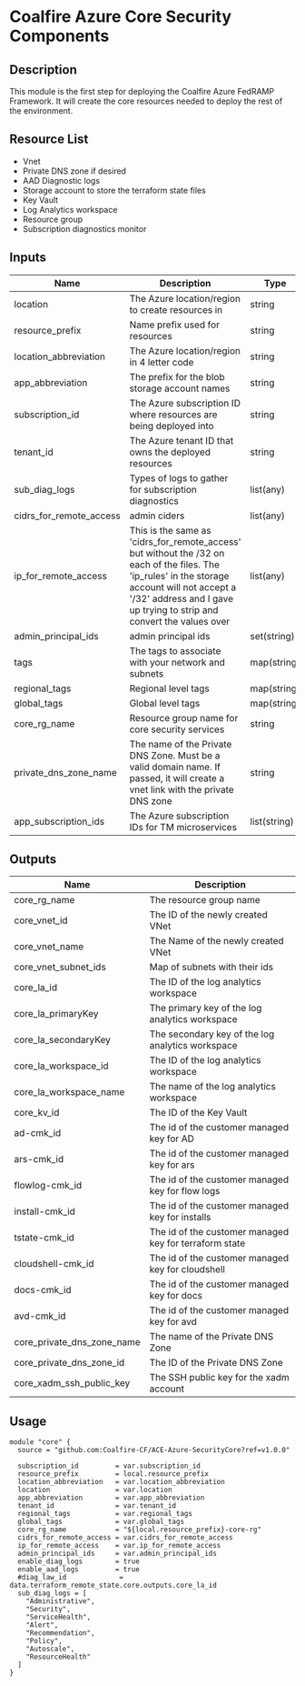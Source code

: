 # Coalfire Azure Core Security Components

## Description

This module is the first step for deploying the Coalfire Azure FedRAMP Framework. It will create the core resources needed to deploy the rest of the environment.

## Resource List

- Vnet
- Private DNS zone if desired
- AAD Diagnostic logs
- Storage account to store the terraform state files
- Key Vault
- Log Analytics workspace
- Resource group
- Subscription diagnostics monitor

## Inputs

| Name | Description | Type | Default | Required |
|------|-------------|------|---------|:-----:|
| location | The Azure location/region to create resources in | string | N/A | yes |
| resource_prefix | Name prefix used for resources | string | N/A | yes |
| location_abbreviation | The  Azure location/region in 4 letter code | string | N/A | yes |
| app_abbreviation | The prefix for the blob storage account names | string | N/A | yes |
| subscription_id | The Azure subscription ID where resources are being deployed into | string | N/A | yes |
| tenant_id | The Azure tenant ID that owns the deployed resources | string | N/A | yes |
| sub_diag_logs | Types of logs to gather for subscription diagnostics | list(any) | N/A | yes |
| cidrs_for_remote_access | admin ciders | list(any) | N/A | yes |
| ip_for_remote_access | This is the same as 'cidrs_for_remote_access' but without the /32 on each of the files. The 'ip_rules' in the storage account will not accept a '/32' address and I gave up trying to strip and convert the values over | list(any) | N/A | yes |
| admin_principal_ids | admin principal ids | set(string) | N/A | yes |
| tags | The tags to associate with your network and subnets | map(string) | N/A | yes |
| regional_tags | Regional level tags | map(string) | N/A | yes |
| global_tags | Global level tags | map(string) | N/A | yes |
| core_rg_name | Resource group name for core security services | string | core-rg-1 | no |
| private_dns_zone_name | The name of the Private DNS Zone. Must be a valid domain name. If passed, it will create a vnet link with the private DNS zone | string | null | no |
| app_subscription_ids | The Azure subscription IDs for TM microservices | list(string) | [] | no |

## Outputs

| Name | Description |
|------|-------------|
| core_rg_name | The resource group name |
| core_vnet_id | The ID of the newly created VNet |
| core_vnet_name | The Name of the newly created VNet  |
| core_vnet_subnet_ids | Map of subnets with their ids |
| core_la_id | The ID of the log analytics workspace |
| core_la_primaryKey | The primary key of the log analytics workspace |
| core_la_secondaryKey | The secondary key of the log analytics workspace |
| core_la_workspace_id | The ID of the log analytics workspace |
| core_la_workspace_name | The name of the log analytics workspace |
| core_kv_id | The ID of the Key Vault |
| ad-cmk_id | The id of the customer managed key for AD |
| ars-cmk_id | The id of the customer managed key for ars |
| flowlog-cmk_id | The id of the customer managed key for flow logs |
| install-cmk_id | The id of the customer managed key for installs |
| tstate-cmk_id | The id of the customer managed key for terraform state |
| cloudshell-cmk_id | The id of the customer managed key for cloudshell |
| docs-cmk_id | The id of the customer managed key for docs |
| avd-cmk_id | The id of the customer managed key for avd |
| core_private_dns_zone_name | The name of the Private DNS Zone |
| core_private_dns_zone_id | The ID of the Private DNS Zone |
| core_xadm_ssh_public_key | The SSH public key for the xadm account |

## Usage

```hcl
module "core" {
  source = "github.com:Coalfire-CF/ACE-Azure-SecurityCore?ref=v1.0.0"

  subscription_id         = var.subscription_id
  resource_prefix         = local.resource_prefix
  location_abbreviation   = var.location_abbreviation
  location                = var.location
  app_abbreviation        = var.app_abbreviation
  tenant_id               = var.tenant_id
  regional_tags           = var.regional_tags
  global_tags             = var.global_tags
  core_rg_name            = "${local.resource_prefix}-core-rg"
  cidrs_for_remote_access = var.cidrs_for_remote_access
  ip_for_remote_access    = var.ip_for_remote_access
  admin_principal_ids     = var.admin_principal_ids
  enable_diag_logs        = true
  enable_aad_logs         = true
  #diag_law_id             = data.terraform_remote_state.core.outputs.core_la_id
  sub_diag_logs = [
    "Administrative",
    "Security",
    "ServiceHealth",
    "Alert",
    "Recommendation",
    "Policy",
    "Autoscale",
    "ResourceHealth"
  ]
}
```

